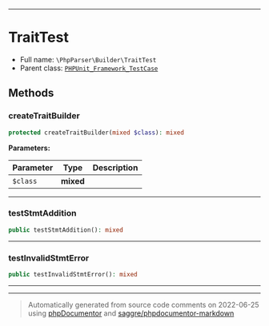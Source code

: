 ***

# TraitTest





* Full name: `\PhpParser\Builder\TraitTest`
* Parent class: [`PHPUnit_Framework_TestCase`](../../PHPUnit_Framework_TestCase.md)




## Methods


### createTraitBuilder



```php
protected createTraitBuilder(mixed $class): mixed
```








**Parameters:**

| Parameter | Type | Description |
|-----------|------|-------------|
| `$class` | **mixed** |  |




***

### testStmtAddition



```php
public testStmtAddition(): mixed
```











***

### testInvalidStmtError



```php
public testInvalidStmtError(): mixed
```











***


***
> Automatically generated from source code comments on 2022-06-25 using [phpDocumentor](http://www.phpdoc.org/) and [saggre/phpdocumentor-markdown](https://github.com/Saggre/phpDocumentor-markdown)
